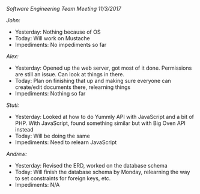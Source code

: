 _Software Engineering Team Meeting 11/3/2017_


_John:_
- Yesterday: Nothing because of OS
- Today: Will work on Mustache
- Impediments: No impediments so far


_Alex:_
- Yesterday: Opened up the web server, got most of it done. Permissions are still an issue. Can look at things in there. 
- Today: Plan on finishing that up and making sure everyone can create/edit documents there, relearning things
- Impediments: Nothing so far


_Stuti:_
- Yesterday: Looked at how to do Yummly API with JavaScript and a bit of PHP. With JavaScript, found something similar but with Big Oven API instead
- Today: Will be doing the same
- Impediments: Need to relearn JavaScript


_Andrew:_
- Yesterday: Revised the ERD, worked on the database schema
- Today: Will finish the database schema by Monday, relearning the way to set constraints for foreign keys, etc.
- Impediments: N/A
